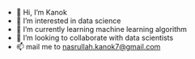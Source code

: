 - 👋 Hi, I’m Kanok
- 👀 I’m interested in data science
- 🌱 I’m currently learning machine learning algorithm
- 💞️ I’m looking to collaborate with data scientists 
- 📫 mail me to nasrullah.kanok7@gmail.com

<!---
kanok7x/kanok7x is a ✨ special ✨ repository because its `README.md` (this file) appears on your GitHub profile.
You can click the Preview link to take a look at your changes.
--->
